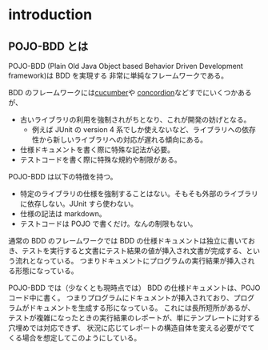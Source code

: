

# introduction

## POJO-BDD とは

POJO-BDD (Plain Old Java Object based Behavior Driven Development framework)は BDD を実現する
非常に単純なフレームワークである。

BDD のフレームワークには[cucumber](https://cucumber.io/)や [concordion](https://concordion.org/)などすでにいくつかあるが、

- 古いライブラリの利用を強制されがちとなり、これが開発の妨げとなる。
    - 例えば JUnit の version 4 系でしか使えないなど、ライブラリへの依存性から新しいライブラリへの対応が遅れる傾向にある。
- 仕様ドキュメントを書く際に特殊な記法が必要。
- テストコードを書く際に特殊な規約や制限がある。

POJO-BDD は以下の特徴を持つ。

- 特定のライブラリの仕様を強制することはない。そもそも外部のライブラリに依存しない。JUnit すら使わない。
- 仕様の記法は markdown。
- テストコードは POJO で書くだけ。なんの制限もない。

通常の BDD のフレームワークでは BDD の仕様ドキュメントは独立に書いておき、テストを実行すると文書にテスト結果の値が挿入され文書が完成する、という流れとなっている。
つまりドキュメントにプログラムの実行結果が挿入される形態になっている。

POJO-BDD では（少なくとも現時点では） BDD の仕様ドキュメントは、POJO コード中に書く。
つまりプログラムにドキュメントが挿入されており、プログラムがドキュメントを生成する形になっている。
これには長所短所があるが、テストが複雑になったときの実行結果のレポートが、単にテンプレートに対する穴埋めでは対応できず、
状況に応じてレポートの構造自体を変える必要がでてくる場合を想定してこのようにしている。



